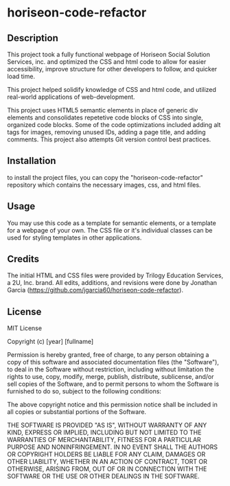 # horiseon-code-refactor

## Description

This project took a fully functional webpage of Horiseon Social Solution Services, inc. and optimized the CSS and html code to allow for easier accessibility, improve structure for other developers to follow, and quicker load time. 

This project helped solidify knowledge of CSS and html code, and utilized real-world applications of web-development. 

This project uses HTML5 semantic elements in place of generic div elements and consolidates repetetive code blocks of CSS into single, organized code blocks. Some of the code optimizations included adding alt tags for images, removing unused IDs, adding a page title, and adding comments. This project also attempts Git version control best practices.


## Installation

to install the project files, you can copy the "horiseon-code-refactor" repository which contains the necessary images, css, and html files. 

## Usage

You may use this code as a template for semantic elements, or a template for a webpage of your own. The CSS file or it's individual classes can be used for styling templates in other applications.

## Credits

The initial HTML and CSS files were provided by Trilogy Education Services, a 2U, Inc. brand. All edits, additions, and revisions were done by Jonathan Garcia (https://github.com/jgarcia60/horiseon-code-refactor).

## License

MIT License

Copyright (c) [year] [fullname]

Permission is hereby granted, free of charge, to any person obtaining a copy
of this software and associated documentation files (the "Software"), to deal
in the Software without restriction, including without limitation the rights
to use, copy, modify, merge, publish, distribute, sublicense, and/or sell
copies of the Software, and to permit persons to whom the Software is
furnished to do so, subject to the following conditions:

The above copyright notice and this permission notice shall be included in all
copies or substantial portions of the Software.

THE SOFTWARE IS PROVIDED "AS IS", WITHOUT WARRANTY OF ANY KIND, EXPRESS OR
IMPLIED, INCLUDING BUT NOT LIMITED TO THE WARRANTIES OF MERCHANTABILITY,
FITNESS FOR A PARTICULAR PURPOSE AND NONINFRINGEMENT. IN NO EVENT SHALL THE
AUTHORS OR COPYRIGHT HOLDERS BE LIABLE FOR ANY CLAIM, DAMAGES OR OTHER
LIABILITY, WHETHER IN AN ACTION OF CONTRACT, TORT OR OTHERWISE, ARISING FROM,
OUT OF OR IN CONNECTION WITH THE SOFTWARE OR THE USE OR OTHER DEALINGS IN THE
SOFTWARE.

